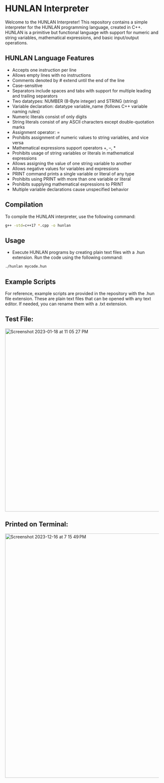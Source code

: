 # HUNLAN Interpreter

Welcome to the HUNLAN Interpreter! This repository contains a simple interpreter for the HUNLAN programming language, created in C++. HUNLAN is a primitive but functional language with support for numeric and string variables, mathematical expressions, and basic input/output operations.


## HUNLAN Language Features
- Accepts one instruction per line
- Allows empty lines with no instructions
- Comments denoted by # extend until the end of the line
- Case-sensitive
- Separators include spaces and tabs with support for multiple leading and trailing separators
- Two datatypes: NUMBER (8-Byte integer) and STRING (string)
- Variable declaration: datatype variable_name (follows C++ variable naming rules)
- Numeric literals consist of only digits
- String literals consist of any ASCII characters except double-quotation marks
- Assignment operator: =
- Prohibits assignment of numeric values to string variables, and vice versa
- Mathematical expressions support operators +, –, *
- Prohibits usage of string variables or literals in mathematical expressions
- Allows assigning the value of one string variable to another
- Allows negative values for variables and expressions
- PRINT command prints a single variable or literal of any type
- Prohibits using PRINT with more than one variable or literal
- Prohibits supplying mathematical expressions to PRINT
- Multiple variable declarations cause unspecified behavior

## Compilation

To compile the HUNLAN interpreter, use the following command:

```bash
g++ -std=c++17 *.cpp -o hunlan
 ```

## Usage
- Execute HUNLAN programs by creating plain text files with a .hun extension. Run the code using the following command:

```bash
./hunlan mycode.hun
 ```

## Example Scripts
For reference, example scripts are provided in the repository with the .hun file extension. These are plain text files that can be opened with any text editor. If needed, you can rename them with a .txt extension.



## Test File:

<img width="600" alt="Screenshot 2023-01-18 at 11 05 27 PM" src="https://user-images.githubusercontent.com/119764873/213352683-95905171-cb84-4dee-ae83-0e4b24f345c6.png">

## Printed on Terminal:

<img width="800" alt="Screenshot 2023-12-16 at 7 15 49 PM" src="https://github.com/alifaiyaz1120/HUNLAN/assets/119764873/8712f77d-d0e6-4e12-9257-ed8817285bc2">

